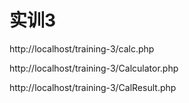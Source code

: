 # 实训3

http://localhost/training-3/calc.php

http://localhost/training-3/Calculator.php

http://localhost/training-3/CalResult.php

